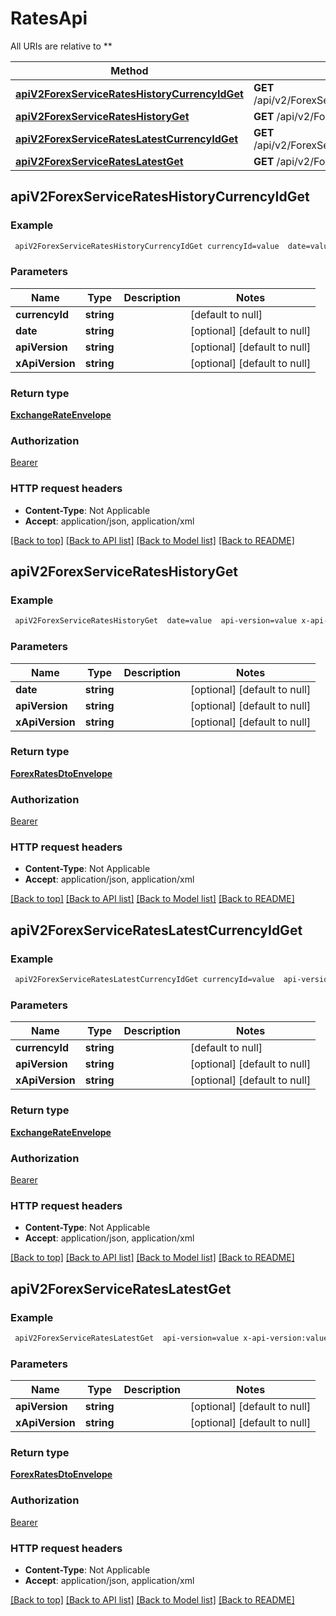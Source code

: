 # RatesApi

All URIs are relative to **

Method | HTTP request | Description
------------- | ------------- | -------------
[**apiV2ForexServiceRatesHistoryCurrencyIdGet**](RatesApi.md#apiV2ForexServiceRatesHistoryCurrencyIdGet) | **GET** /api/v2/ForexService/Rates/History/{currencyId} | 
[**apiV2ForexServiceRatesHistoryGet**](RatesApi.md#apiV2ForexServiceRatesHistoryGet) | **GET** /api/v2/ForexService/Rates/History | 
[**apiV2ForexServiceRatesLatestCurrencyIdGet**](RatesApi.md#apiV2ForexServiceRatesLatestCurrencyIdGet) | **GET** /api/v2/ForexService/Rates/Latest/{currencyId} | 
[**apiV2ForexServiceRatesLatestGet**](RatesApi.md#apiV2ForexServiceRatesLatestGet) | **GET** /api/v2/ForexService/Rates/Latest | 



## apiV2ForexServiceRatesHistoryCurrencyIdGet



### Example

```bash
 apiV2ForexServiceRatesHistoryCurrencyIdGet currencyId=value  date=value  api-version=value x-api-version:value
```

### Parameters


Name | Type | Description  | Notes
------------- | ------------- | ------------- | -------------
 **currencyId** | **string** |  | [default to null]
 **date** | **string** |  | [optional] [default to null]
 **apiVersion** | **string** |  | [optional] [default to null]
 **xApiVersion** | **string** |  | [optional] [default to null]

### Return type

[**ExchangeRateEnvelope**](ExchangeRateEnvelope.md)

### Authorization

[Bearer](../README.md#Bearer)

### HTTP request headers

- **Content-Type**: Not Applicable
- **Accept**: application/json, application/xml

[[Back to top]](#) [[Back to API list]](../README.md#documentation-for-api-endpoints) [[Back to Model list]](../README.md#documentation-for-models) [[Back to README]](../README.md)


## apiV2ForexServiceRatesHistoryGet



### Example

```bash
 apiV2ForexServiceRatesHistoryGet  date=value  api-version=value x-api-version:value
```

### Parameters


Name | Type | Description  | Notes
------------- | ------------- | ------------- | -------------
 **date** | **string** |  | [optional] [default to null]
 **apiVersion** | **string** |  | [optional] [default to null]
 **xApiVersion** | **string** |  | [optional] [default to null]

### Return type

[**ForexRatesDtoEnvelope**](ForexRatesDtoEnvelope.md)

### Authorization

[Bearer](../README.md#Bearer)

### HTTP request headers

- **Content-Type**: Not Applicable
- **Accept**: application/json, application/xml

[[Back to top]](#) [[Back to API list]](../README.md#documentation-for-api-endpoints) [[Back to Model list]](../README.md#documentation-for-models) [[Back to README]](../README.md)


## apiV2ForexServiceRatesLatestCurrencyIdGet



### Example

```bash
 apiV2ForexServiceRatesLatestCurrencyIdGet currencyId=value  api-version=value x-api-version:value
```

### Parameters


Name | Type | Description  | Notes
------------- | ------------- | ------------- | -------------
 **currencyId** | **string** |  | [default to null]
 **apiVersion** | **string** |  | [optional] [default to null]
 **xApiVersion** | **string** |  | [optional] [default to null]

### Return type

[**ExchangeRateEnvelope**](ExchangeRateEnvelope.md)

### Authorization

[Bearer](../README.md#Bearer)

### HTTP request headers

- **Content-Type**: Not Applicable
- **Accept**: application/json, application/xml

[[Back to top]](#) [[Back to API list]](../README.md#documentation-for-api-endpoints) [[Back to Model list]](../README.md#documentation-for-models) [[Back to README]](../README.md)


## apiV2ForexServiceRatesLatestGet



### Example

```bash
 apiV2ForexServiceRatesLatestGet  api-version=value x-api-version:value
```

### Parameters


Name | Type | Description  | Notes
------------- | ------------- | ------------- | -------------
 **apiVersion** | **string** |  | [optional] [default to null]
 **xApiVersion** | **string** |  | [optional] [default to null]

### Return type

[**ForexRatesDtoEnvelope**](ForexRatesDtoEnvelope.md)

### Authorization

[Bearer](../README.md#Bearer)

### HTTP request headers

- **Content-Type**: Not Applicable
- **Accept**: application/json, application/xml

[[Back to top]](#) [[Back to API list]](../README.md#documentation-for-api-endpoints) [[Back to Model list]](../README.md#documentation-for-models) [[Back to README]](../README.md)

